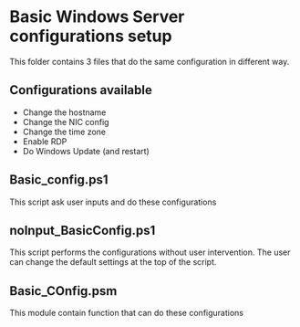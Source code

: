 # Basic Windows Server configurations setup

This folder contains 3 files that do the same configuration in different way.

## Configurations available
- Change the hostname
- Change the NIC config
- Change the time zone
- Enable RDP
- Do Windows Update (and restart)

## Basic_config.ps1

This script ask user inputs and do these configurations

## noInput_BasicConfig.ps1

This script performs the configurations without user intervention. The user can change the default settings at the top of the script.

## Basic_COnfig.psm

This module contain function that can do these configurations